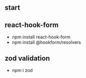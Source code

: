 ## start

## react-hook-form
- npm install react-hook-form
- npm install @hookform/resolvers

## zod validation
- npm i zod

